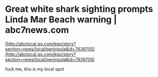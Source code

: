 <!--
id: 1083570226
link: http://tumblr.atmos.org/post/1083570226/great-white-shark-sighting-prompts-linda-mar-beach
slug: great-white-shark-sighting-prompts-linda-mar-beach
date: Tue Sep 07 2010 16:55:20 GMT-0700 (PDT)
publish: 2010-09-07
tags: 
title: Great white shark sighting prompts Linda Mar Beach warning | abc7news.com
-->


Great white shark sighting prompts Linda Mar Beach warning | abc7news.com
=========================================================================

[http://abclocal.go.com/kgo/story?section=news/local/peninsula&id=7639705](http://abclocal.go.com/kgo/story?section=news/local/peninsula&id=7639705)

fuck me, this is my local spot

